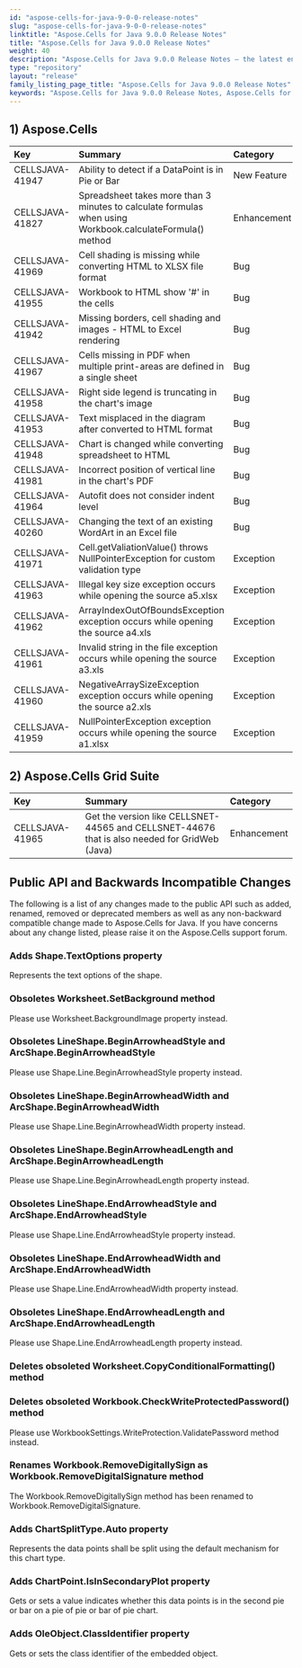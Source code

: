 ```yaml
---
id: "aspose-cells-for-java-9-0-0-release-notes"
slug: "aspose-cells-for-java-9-0-0-release-notes"
linktitle: "Aspose.Cells for Java 9.0.0 Release Notes"
title: "Aspose.Cells for Java 9.0.0 Release Notes"
weight: 40
description: "Aspose.Cells for Java 9.0.0 Release Notes – the latest enhancements, new features, and fixes."
type: "repository"
layout: "release"
family_listing_page_title: "Aspose.Cells for Java 9.0.0 Release Notes"
keywords: "Aspose.Cells for Java 9.0.0 Release Notes, Aspose.Cells for Java 9.0.0 updates and fixes"
---
```


## **1) Aspose.Cells**

|**Key** |**Summary** |**Category** |
| :- | :- | :- |
|CELLSJAVA-41947 |Ability to detect if a DataPoint is in Pie or Bar |New Feature |
|CELLSJAVA-41827 |Spreadsheet takes more than 3 minutes to calculate formulas when using Workbook.calculateFormula() method |Enhancement |
|CELLSJAVA-41969 |Cell shading is missing while converting HTML to XLSX file format |Bug |
|CELLSJAVA-41955 |Workbook to HTML show '#' in the cells |Bug |
|CELLSJAVA-41942 |Missing borders, cell shading and images - HTML to Excel rendering |Bug |
|CELLSJAVA-41967 |Cells missing in PDF when multiple print-areas are defined in a single sheet |Bug |
|CELLSJAVA-41958 |Right side legend is truncating in the chart's image |Bug |
|CELLSJAVA-41953 |Text misplaced in the diagram after converted to HTML format |Bug |
|CELLSJAVA-41948 |Chart is changed while converting spreadsheet to HTML |Bug |
|CELLSJAVA-41981 |Incorrect position of vertical line in the chart's PDF |Bug |
|CELLSJAVA-41964 |Autofit does not consider indent level |Bug |
|CELLSJAVA-40260 |Changing the text of an existing WordArt in an Excel file |Bug |
|CELLSJAVA-41971 |Cell.getValiationValue() throws NullPointerException for custom validation type |Exception |
|CELLSJAVA-41963 |Illegal key size exception occurs while opening the source a5.xlsx |Exception |
|CELLSJAVA-41962 |ArrayIndexOutOfBoundsException exception occurs while opening the source a4.xls |Exception |
|CELLSJAVA-41961 |Invalid string in the file exception occurs while opening the source a3.xls |Exception |
|CELLSJAVA-41960 |NegativeArraySizeException exception occurs while opening the source a2.xls |Exception |
|CELLSJAVA-41959 |NullPointerException exception occurs while opening the source a1.xlsx |Exception |
## **2) Aspose.Cells Grid Suite**

|**Key** |**Summary** |**Category** |
| :- | :- | :- |
|CELLSJAVA-41965 |Get the version like CELLSNET-44565 and CELLSNET-44676 that is also needed for GridWeb (Java) |Enhancement |
## **Public API and Backwards Incompatible Changes**
The following is a list of any changes made to the public API such as added, renamed, removed or deprecated members as well as any non-backward compatible change made to Aspose.Cells for Java. If you have concerns about any change listed, please raise it on the Aspose.Cells support forum.
### **Adds Shape.TextOptions property**
Represents the text options of the shape.
### **Obsoletes Worksheet.SetBackground method**
Please use Worksheet.BackgroundImage property instead.
### **Obsoletes LineShape.BeginArrowheadStyle and ArcShape.BeginArrowheadStyle**
Please use Shape.Line.BeginArrowheadStyle property instead.
### **Obsoletes LineShape.BeginArrowheadWidth and ArcShape.BeginArrowheadWidth**
Please use Shape.Line.BeginArrowheadWidth property instead.
### **Obsoletes LineShape.BeginArrowheadLength and ArcShape.BeginArrowheadLength**
Please use Shape.Line.BeginArrowheadLength property instead.
### **Obsoletes LineShape.EndArrowheadStyle and ArcShape.EndArrowheadStyle**
Please use Shape.Line.EndArrowheadStyle property instead.
### **Obsoletes LineShape.EndArrowheadWidth and ArcShape.EndArrowheadWidth**
Please use Shape.Line.EndArrowheadWidth property instead.
### **Obsoletes LineShape.EndArrowheadLength and ArcShape.EndArrowheadLength**
Please use Shape.Line.EndArrowheadLength property instead.
### **Deletes obsoleted Worksheet.CopyConditionalFormatting() method**
### **Deletes obsoleted Workbook.CheckWriteProtectedPassword() method**
Please use WorkbookSettings.WriteProtection.ValidatePassword method instead.
### **Renames Workbook.RemoveDigitallySign as Workbook.RemoveDigitalSignature method**
The Workbook.RemoveDigitallySign method has been renamed to Workbook.RemoveDigitalSignature.
### **Adds ChartSplitType.Auto property**
Represents the data points shall be split using the default mechanism for this chart type.
### **Adds ChartPoint.IsInSecondaryPlot property**
Gets or sets a value indicates whether this data points is in the second pie or bar on a pie of pie or bar of pie chart.
### **Adds OleObject.ClassIdentifier property**
Gets or sets the class identifier of the embedded object.
